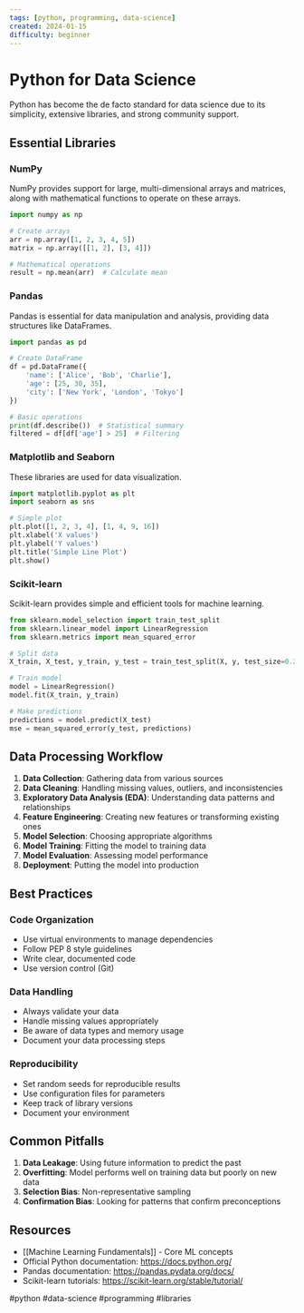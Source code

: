 ```yaml
---
tags: [python, programming, data-science]
created: 2024-01-15
difficulty: beginner
---
```


# Python for Data Science

Python has become the de facto standard for data science due to its simplicity, extensive libraries, and strong community support.

## Essential Libraries

### NumPy
NumPy provides support for large, multi-dimensional arrays and matrices, along with mathematical functions to operate on these arrays.

```python
import numpy as np

# Create arrays
arr = np.array([1, 2, 3, 4, 5])
matrix = np.array([[1, 2], [3, 4]])

# Mathematical operations
result = np.mean(arr)  # Calculate mean
```

### Pandas
Pandas is essential for data manipulation and analysis, providing data structures like DataFrames.

```python
import pandas as pd

# Create DataFrame
df = pd.DataFrame({
    'name': ['Alice', 'Bob', 'Charlie'],
    'age': [25, 30, 35],
    'city': ['New York', 'London', 'Tokyo']
})

# Basic operations
print(df.describe())  # Statistical summary
filtered = df[df['age'] > 25]  # Filtering
```

### Matplotlib and Seaborn
These libraries are used for data visualization.

```python
import matplotlib.pyplot as plt
import seaborn as sns

# Simple plot
plt.plot([1, 2, 3, 4], [1, 4, 9, 16])
plt.xlabel('X values')
plt.ylabel('Y values')
plt.title('Simple Line Plot')
plt.show()
```

### Scikit-learn
Scikit-learn provides simple and efficient tools for machine learning.

```python
from sklearn.model_selection import train_test_split
from sklearn.linear_model import LinearRegression
from sklearn.metrics import mean_squared_error

# Split data
X_train, X_test, y_train, y_test = train_test_split(X, y, test_size=0.2)

# Train model
model = LinearRegression()
model.fit(X_train, y_train)

# Make predictions
predictions = model.predict(X_test)
mse = mean_squared_error(y_test, predictions)
```

## Data Processing Workflow

1. **Data Collection**: Gathering data from various sources
2. **Data Cleaning**: Handling missing values, outliers, and inconsistencies
3. **Exploratory Data Analysis (EDA)**: Understanding data patterns and relationships
4. **Feature Engineering**: Creating new features or transforming existing ones
5. **Model Selection**: Choosing appropriate algorithms
6. **Model Training**: Fitting the model to training data
7. **Model Evaluation**: Assessing model performance
8. **Deployment**: Putting the model into production

## Best Practices

### Code Organization
- Use virtual environments to manage dependencies
- Follow PEP 8 style guidelines
- Write clear, documented code
- Use version control (Git)

### Data Handling
- Always validate your data
- Handle missing values appropriately
- Be aware of data types and memory usage
- Document your data processing steps

### Reproducibility
- Set random seeds for reproducible results
- Use configuration files for parameters
- Keep track of library versions
- Document your environment

## Common Pitfalls

1. **Data Leakage**: Using future information to predict the past
2. **Overfitting**: Model performs well on training data but poorly on new data
3. **Selection Bias**: Non-representative sampling
4. **Confirmation Bias**: Looking for patterns that confirm preconceptions

## Resources

- [[Machine Learning Fundamentals]] - Core ML concepts
- Official Python documentation: https://docs.python.org/
- Pandas documentation: https://pandas.pydata.org/docs/
- Scikit-learn tutorials: https://scikit-learn.org/stable/tutorial/

#python #data-science #programming #libraries
